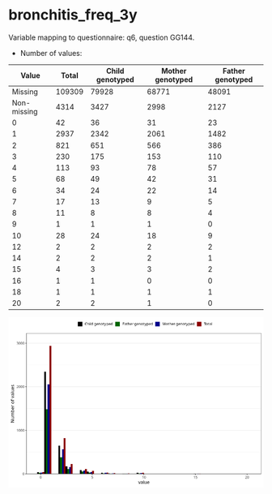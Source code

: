 # bronchitis_freq_3y
Variable mapping to questionnaire: q6, question GG144.
- Number of values:

| Value | Total | Child genotyped | Mother genotyped | Father genotyped |
| ----- | ----- | --------------- | ---------------- | ---------------- |
| Missing | 109309 | 79928 | 68771 | 48091 |
| Non-missing | 4314 | 3427 | 2998 | 2127 |
| 0 | 42 | 36 | 31 | 23 |
| 1 | 2937 | 2342 | 2061 | 1482 |
| 2 | 821 | 651 | 566 | 386 |
| 3 | 230 | 175 | 153 | 110 |
| 4 | 113 | 93 | 78 | 57 |
| 5 | 68 | 49 | 42 | 31 |
| 6 | 34 | 24 | 22 | 14 |
| 7 | 17 | 13 | 9 | 5 |
| 8 | 11 | 8 | 8 | 4 |
| 9 | 1 | 1 | 1 | 0 |
| 10 | 28 | 24 | 18 | 9 |
| 12 | 2 | 2 | 2 | 2 |
| 14 | 2 | 2 | 2 | 1 |
| 15 | 4 | 3 | 3 | 2 |
| 16 | 1 | 1 | 0 | 0 |
| 18 | 1 | 1 | 1 | 1 |
| 20 | 2 | 2 | 1 | 0 |



![](bronchitis_freq_3y_n.png)



